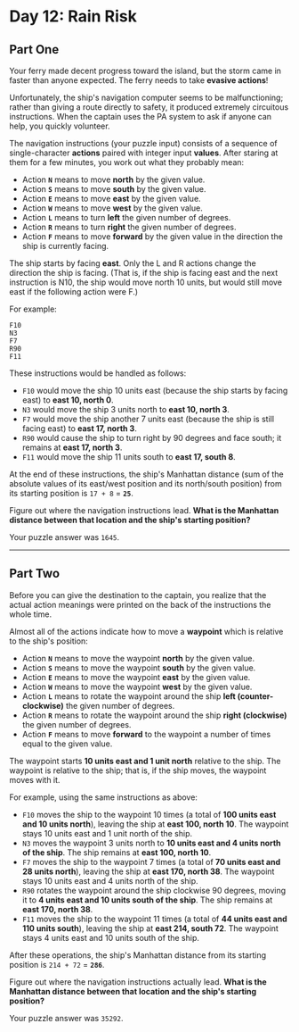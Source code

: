 # Day 12: Rain Risk

## Part One

Your ferry made decent progress toward the island, but the storm came in faster than anyone expected. The ferry needs to take **evasive actions**!

Unfortunately, the ship's navigation computer seems to be malfunctioning; rather than giving a route directly to safety, it produced extremely circuitous instructions. When the captain uses the PA system to ask if anyone can help, you quickly volunteer.

The navigation instructions (your puzzle input) consists of a sequence of single-character **actions** paired with integer input **values**. After staring at them for a few minutes, you work out what they probably mean:

- Action **`N`** means to move **north** by the given value.
- Action **`S`** means to move **south** by the given value.
- Action **`E`** means to move **east** by the given value.
- Action **`W`** means to move **west** by the given value.
- Action **`L`** means to turn **left** the given number of degrees.
- Action **`R`** means to turn **right** the given number of degrees.
- Action **`F`** means to move **forward** by the given value in the direction
  the ship is currently facing.

The ship starts by facing **east**. Only the L and R actions change the direction the ship is facing. (That is, if the ship is facing east and the next instruction is N10, the ship would move north 10 units, but would still move east if the following action were F.)

For example:

```
F10
N3
F7
R90
F11
```

These instructions would be handled as follows:

- `F10` would move the ship 10 units east (because the ship starts by facing east) to **east 10, north 0**.
- `N3` would move the ship 3 units north to **east 10, north 3**.
- `F7` would move the ship another 7 units east (because the ship is still facing east) to **east 17, north 3**.
- `R90` would cause the ship to turn right by 90 degrees and face south; it remains at **east 17, north 3**.
- `F11` would move the ship 11 units south to **east 17, south 8**.

At the end of these instructions, the ship's Manhattan distance (sum of the absolute values of its east/west position and its north/south position) from its starting position is `17 + 8` = **`25`**.

Figure out where the navigation instructions lead. **What is the Manhattan distance between that location and the ship's starting position?**

Your puzzle answer was `1645`.

---

## Part Two

Before you can give the destination to the captain, you realize that the actual action meanings were printed on the back of the instructions the whole time.

Almost all of the actions indicate how to move a **waypoint** which is relative to the ship's position:

- Action **`N`** means to move the waypoint **north** by the given value.
- Action **`S`** means to move the waypoint **south** by the given value.
- Action **`E`** means to move the waypoint **east** by the given value.
- Action **`W`** means to move the waypoint **west** by the given value.
- Action **`L`** means to rotate the waypoint around the ship **left (counter-clockwise)** the given number of degrees.
- Action **`R`** means to rotate the waypoint around the ship **right (clockwise)** the given number of degrees.
- Action **`F`** means to move **forward** to the waypoint a number of times equal to the
  given value.

The waypoint starts **10 units east and 1 unit north** relative to the ship. The waypoint is relative to the ship; that is, if the ship moves, the waypoint moves with it.

For example, using the same instructions as above:

- `F10` moves the ship to the waypoint 10 times (a total of **100 units east and 10 units north**), leaving the ship at **east 100, north 10**. The waypoint stays 10 units east and 1 unit north of the ship.
- `N3` moves the waypoint 3 units north to **10 units east and 4 units north of the ship**. The ship remains at **east 100, north 10**.
- `F7` moves the ship to the waypoint 7 times (a total of **70 units east and 28 units north**), leaving the ship at **east 170, north 38**. The waypoint stays 10 units east and 4 units north of the ship.
- `R90` rotates the waypoint around the ship clockwise 90 degrees, moving it to **4 units east and 10 units south of the ship**. The ship remains at **east 170, north 38**.
- `F11` moves the ship to the waypoint 11 times (a total of **44 units east and 110 units south**), leaving the ship at **east 214, south 72**. The waypoint stays 4 units east and 10 units south of the ship.

After these operations, the ship's Manhattan distance from its starting position is `214 + 72` = **`286`**.

Figure out where the navigation instructions actually lead. **What is the Manhattan distance between that location and the ship's starting position?**

Your puzzle answer was `35292`.
